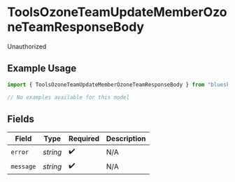 # ToolsOzoneTeamUpdateMemberOzoneTeamResponseBody

Unauthorized

## Example Usage

```typescript
import { ToolsOzoneTeamUpdateMemberOzoneTeamResponseBody } from "bluesky/models/errors";

// No examples available for this model
```

## Fields

| Field              | Type               | Required           | Description        |
| ------------------ | ------------------ | ------------------ | ------------------ |
| `error`            | *string*           | :heavy_check_mark: | N/A                |
| `message`          | *string*           | :heavy_check_mark: | N/A                |